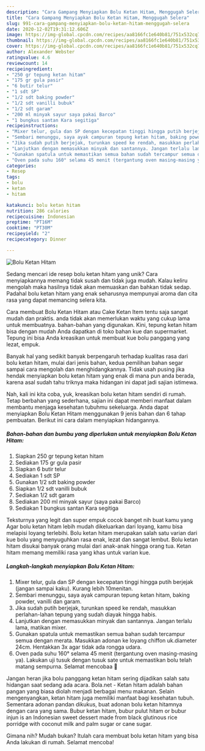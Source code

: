 ```yaml
---
description: "Cara Gampang Menyiapkan Bolu Ketan Hitam, Menggugah Selera"
title: "Cara Gampang Menyiapkan Bolu Ketan Hitam, Menggugah Selera"
slug: 991-cara-gampang-menyiapkan-bolu-ketan-hitam-menggugah-selera
date: 2020-12-02T19:31:12.606Z
image: https://img-global.cpcdn.com/recipes/aa8166fc1e640b81/751x532cq70/bolu-ketan-hitam-foto-resep-utama.jpg
thumbnail: https://img-global.cpcdn.com/recipes/aa8166fc1e640b81/751x532cq70/bolu-ketan-hitam-foto-resep-utama.jpg
cover: https://img-global.cpcdn.com/recipes/aa8166fc1e640b81/751x532cq70/bolu-ketan-hitam-foto-resep-utama.jpg
author: Alexander Webster
ratingvalue: 4.6
reviewcount: 14
recipeingredient:
- "250 gr tepung ketan hitam"
- "175 gr gula pasir"
- "6 butir telur"
- "1 sdt SP"
- "1/2 sdt baking powder"
- "1/2 sdt vanilli bubuk"
- "1/2 sdt garam"
- "200 ml minyak sayur saya pakai Barco"
- "1 bungkus santan Kara segitiga"
recipeinstructions:
- "Mixer telur, gula dan SP dengan kecepatan tinggi hingga putih berjejak (jangan sampai kaku). Kurang lebih 10menitan."
- "Sembari menunggu, saya ayak campuran tepung ketan hitam, baking powder, vanilli dan garam."
- "Jika sudah putih berjejak, turunkan speed ke rendah, masukkan perlahan-lahan tepung yang sudah diayak hingga habis."
- "Lanjutkan dengan memasukkan minyak dan santannya. Jangan terlalu lama, matikan mixer."
- "Gunakan spatula untuk memastikan semua bahan sudah tercampur semua dengan merata. Masukkan adonan ke loyang chiffon uk.diameter 24cm. Hentakkan 3x agar tidak ada rongga udara."
- "Oven pada suhu 160° selama 45 menit (tergantung oven masing-masing ya). Lakukan uji tusuk dengan tusuk sate untuk memastikan bolu telah matang sempurna. Selamat mencobaa 🤗"
categories:
- Resep
tags:
- bolu
- ketan
- hitam

katakunci: bolu ketan hitam 
nutrition: 286 calories
recipecuisine: Indonesian
preptime: "PT16M"
cooktime: "PT30M"
recipeyield: "2"
recipecategory: Dinner

---
```



![Bolu Ketan Hitam](https://img-global.cpcdn.com/recipes/aa8166fc1e640b81/751x532cq70/bolu-ketan-hitam-foto-resep-utama.jpg)

Sedang mencari ide resep bolu ketan hitam yang unik? Cara menyiapkannya memang tidak susah dan tidak juga mudah. Kalau keliru mengolah maka hasilnya tidak akan memuaskan dan bahkan tidak sedap. Padahal bolu ketan hitam yang enak seharusnya mempunyai aroma dan cita rasa yang dapat memancing selera kita.

Cara membuat Bolu Ketan Hitam atau Cake Ketan Item tentu saja sangat mudah dan praktis. anda tidak akan memerlukan waktu yang cukup lama untuk membuatnya. bahan-bahan yang digunakan. Kini, tepung ketan hitam bisa dengan mudah Anda dapatkan di toko bahan kue dan supermarket. Tepung ini bisa Anda kreasikan untuk membuat kue bolu panggang yang lezat, empuk.

Banyak hal yang sedikit banyak berpengaruh terhadap kualitas rasa dari bolu ketan hitam, mulai dari jenis bahan, kedua pemilihan bahan segar sampai cara mengolah dan menghidangkannya. Tidak usah pusing jika hendak menyiapkan bolu ketan hitam yang enak di mana pun anda berada, karena asal sudah tahu triknya maka hidangan ini dapat jadi sajian istimewa.


Nah, kali ini kita coba, yuk, kreasikan bolu ketan hitam sendiri di rumah. Tetap berbahan yang sederhana, sajian ini dapat memberi manfaat dalam membantu menjaga kesehatan tubuhmu sekeluarga. Anda dapat menyiapkan Bolu Ketan Hitam menggunakan 9 jenis bahan dan 6 tahap pembuatan. Berikut ini cara dalam menyiapkan hidangannya.

<!--inarticleads1-->

##### Bahan-bahan dan bumbu yang diperlukan untuk menyiapkan Bolu Ketan Hitam:

1. Siapkan 250 gr tepung ketan hitam
1. Sediakan 175 gr gula pasir
1. Siapkan 6 butir telur
1. Sediakan 1 sdt SP
1. Gunakan 1/2 sdt baking powder
1. Siapkan 1/2 sdt vanilli bubuk
1. Sediakan 1/2 sdt garam
1. Sediakan 200 ml minyak sayur (saya pakai Barco)
1. Sediakan 1 bungkus santan Kara segitiga


Teksturnya yang legit dan super empuk cocok banget nih buat kamu yang Agar bolu ketan hitam lebih mudah dikeluarkan dari loyang, kamu bisa melapisi loyang terlebihi. Bolu ketan hitam merupakan salah satu varian dari kue bolu yang menyuguhkan rasa enak, lezat dan sangat lembut. Bolu ketan hitam disukai banyak orang mulai dari anak-anak hingga orang tua. Ketan hitam memang memiliki rasa yang khas untuk varian kue. 

<!--inarticleads2-->

##### Langkah-langkah menyiapkan Bolu Ketan Hitam:

1. Mixer telur, gula dan SP dengan kecepatan tinggi hingga putih berjejak (jangan sampai kaku). Kurang lebih 10menitan.
1. Sembari menunggu, saya ayak campuran tepung ketan hitam, baking powder, vanilli dan garam.
1. Jika sudah putih berjejak, turunkan speed ke rendah, masukkan perlahan-lahan tepung yang sudah diayak hingga habis.
1. Lanjutkan dengan memasukkan minyak dan santannya. Jangan terlalu lama, matikan mixer.
1. Gunakan spatula untuk memastikan semua bahan sudah tercampur semua dengan merata. Masukkan adonan ke loyang chiffon uk.diameter 24cm. Hentakkan 3x agar tidak ada rongga udara.
1. Oven pada suhu 160° selama 45 menit (tergantung oven masing-masing ya). Lakukan uji tusuk dengan tusuk sate untuk memastikan bolu telah matang sempurna. Selamat mencobaa 🤗


Jangan heran jika bolu panggang ketan hitam sering dijadikan salah satu hidangan saat sedang ada acara. Bola.net - Ketan hitam adalah bahan pangan yang biasa diolah menjadi berbagai menu makanan. Selain mengenyangkan, ketan hitam juga memiliki manfaat bagi kesehatan tubuh. Sementara adonan pandan dikukus, buat adonan bolu ketan hitamnya dengan cara yang sama. Bubur ketan hitam, bubur pulut hitam or bubur injun is an Indonesian sweet dessert made from black glutinous rice porridge with coconut milk and palm sugar or cane sugar. 

Gimana nih? Mudah bukan? Itulah cara membuat bolu ketan hitam yang bisa Anda lakukan di rumah. Selamat mencoba!

